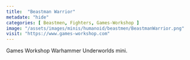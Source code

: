 ```yaml
---
title:  "Beastman Warrior"
metadate: "hide"
categories: [ Beastmen, Fighters, Games-Workshop ]
image: "/assets/images/minis/humanoid/beastmen/BeastmanWarrior.png"
visit: "https://www.games-workshop.com"
---
```

Games Workshop Warhammer Underworlds mini.